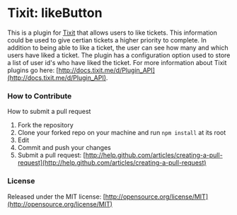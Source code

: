 # Tixit: likeButton
This is a plugin for [Tixit](https://tixit.me/) that allows users to like tickets. This information could be used to give certian tickets a higher priority to complete. In addition to being able to like a ticket, the user can see how many and which users have liked a ticket. The plugin has a configuration option used to store a list of user id's who have liked the ticket. For more information about Tixit plugins go here: [http://docs.tixit.me/d/Plugin_API](http://docs.tixit.me/d/Plugin_API).

### How to Contribute
How to submit a pull request
1. Fork the repository
2. Clone your forked repo on your machine and run `npm install` at its root
3. Edit
4. Commit and push your changes
5. Submit a pull request: [http://help.github.com/articles/creating-a-pull-request](http://help.github.com/articles/creating-a-pull-request)

### License
Released under the MIT license: [http://opensource.org/license/MIT](http://opensource.org/license/MIT)